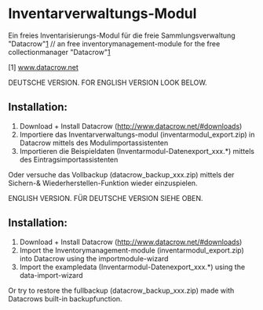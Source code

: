 Inventarverwaltungs-Modul
=========================

Ein freies Inventarisierungs-Modul für die freie Sammlungsverwaltung "Datacrow"[1](www.datacrow.net) // an free inventorymanagement-module for the free collectionmanager "Datacrow"[1](www.datacrow.net)

[1] www.datacrow.net


DEUTSCHE VERSION. FOR ENGLISH VERSION LOOK BELOW.

## Installation:
1. Download + Install Datacrow (http://www.datacrow.net/#downloads)
2. Importiere das Inventarverwaltungs-modul (inventarmodul_export.zip) in Datacrow mittels des Modulimportassistenten
3. Importieren die Beispieldaten (Inventarmodul-Datenexport_xxx.*) mittels des Eintragsimportassistenten

Oder versuche das Vollbackup (datacrow_backup_xxx.zip) mittels der Sichern-& Wiederherstellen-Funktion wieder einzuspielen.


ENGLISH VERSION. FÜR DEUTSCHE VERSION SIEHE OBEN.

## Installation:

1. Download + Install Datacrow (http://www.datacrow.net/#downloads)
2. Import the Inventorymanagement-module (inventarmodul_export.zip) into Datacrow using the importmodule-wizard
3. Import the exampledata (Inventarmodul-Datenexport_xxx.*) using the data-import-wizard

Or try to restore the fullbackup (datacrow_backup_xxx.zip) made with Datacrows built-in backupfunction.
